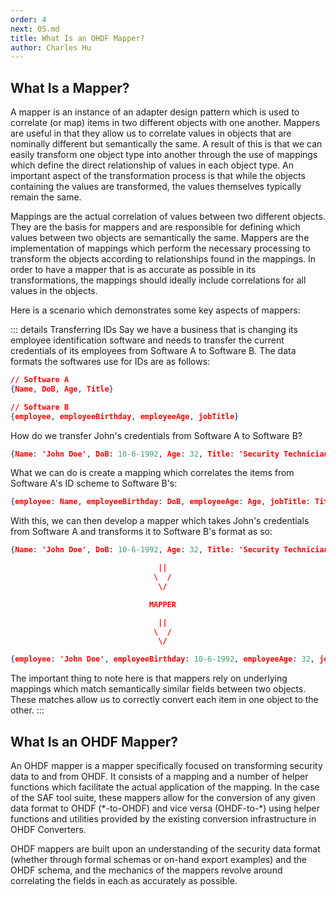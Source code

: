 ```yaml
---
order: 4
next: 05.md
title: What Is an OHDF Mapper?
author: Charles Hu
---
```


## What Is a Mapper?

A mapper is an instance of an adapter design pattern which is used to correlate (or map) items in two different objects with one another. Mappers are useful in that they allow us to correlate values in objects that are nominally different but semantically the same. A result of this is that we can easily transform one object type into another through the use of mappings which define the direct relationship of values in each object type. An important aspect of the transformation process is that while the objects containing the values are transformed, the values themselves typically remain the same.

Mappings are the actual correlation of values between two different objects. They are the basis for mappers and are responsible for defining which values between two objects are semantically the same. Mappers are the implementation of mappings which perform the necessary processing to transform the objects according to relationships found in the mappings. In order to have a mapper that is as accurate as possible in its transformations, the mappings should ideally include correlations for all values in the objects.

Here is a scenario which demonstrates some key aspects of mappers:

::: details Transferring IDs
Say we have a business that is changing its employee identification software and needs to transfer the current credentials of its employees from Software A to Software B. The data formats the softwares use for IDs are as follows:
```json
// Software A
{Name, DoB, Age, Title}

// Software B
{employee, employeeBirthday, employeeAge, jobTitle}
```

How do we transfer John's credentials from Software A to Software B?
```json
{Name: 'John Doe', DoB: 10-6-1992, Age: 32, Title: 'Security Technician'}
```

What we can do is create a mapping which correlates the items from Software A's ID scheme to Software B's:
```json
{employee: Name, employeeBirthday: DoB, employeeAge: Age, jobTitle: Title}
```

With this, we can then develop a mapper which takes John's credentials from Software A and transforms it to Software B's format as so:
```json
{Name: 'John Doe', DoB: 10-6-1992, Age: 32, Title: 'Security Technician'}

                                 ||
                                \  /
                                 \/

                               MAPPER

                                 ||
                                \  /
                                 \/

{employee: 'John Doe', employeeBirthday: 10-6-1992, employeeAge: 32, jobTitle: 'Security Technician'}
``` 

The important thing to note here is that mappers rely on underlying mappings which match semantically similar fields between two objects. These matches allow us to correctly convert each item in one object to the other.
:::

## What Is an OHDF Mapper?

An OHDF mapper is a mapper specifically focused on transforming security data to and from OHDF. It consists of a mapping and a number of helper functions which facilitate the actual application of the mapping. In the case of the SAF tool suite, these mappers allow for the conversion of any given data format to OHDF (\*-to-OHDF) and vice versa (OHDF-to-\*) using helper functions and utilities provided by the existing conversion infrastructure in OHDF Converters.

OHDF mappers are built upon an understanding of the security data format (whether through formal schemas or on-hand export examples) and the OHDF schema, and the mechanics of the mappers revolve around correlating the fields in each as accurately as possible.

